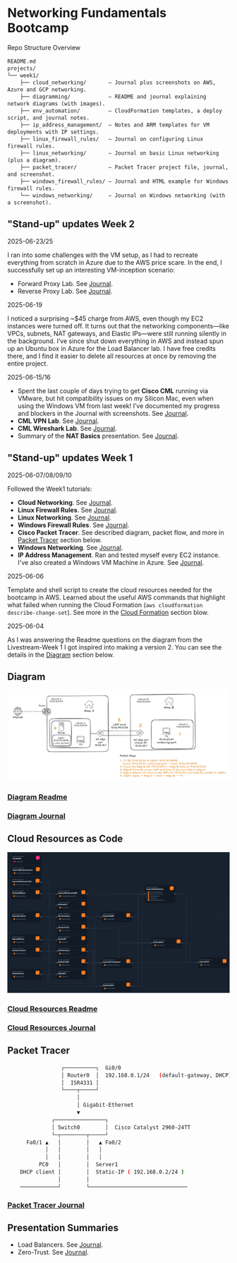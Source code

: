 # Networking Fundamentals Bootcamp

Repo Structure Overview

```text
README.md
projects/
└── week1/
    ├── cloud_networking/       – Journal plus screenshots on AWS, Azure and GCP networking.
    ├── diagramming/            – README and journal explaining network diagrams (with images).
    ├── env_automation/         – CloudFormation templates, a deploy script, and journal notes.
    ├── ip_address_management/  – Notes and ARM templates for VM deployments with IP settings.
    ├── linux_firewall_rules/   – Journal on configuring Linux firewall rules.
    ├── linux_networking/       – Journal on basic Linux networking (plus a diagram).
    ├── packet_tracer/          – Packet Tracer project file, journal, and screenshot.
    ├── windows_firewall_rules/ – Journal and HTML example for Windows firewall rules.
    └── windows_networking/     – Journal on Windows networking (with a screenshot).
```

## "Stand-up" updates Week 2

2025-06-23/25

I ran into some challenges with the VM setup, as I had to recreate everything
from scratch in Azure due to the AWS price scare. In the end, I successfully set
up an interesting VM-inception scenario:

- Forward Proxy Lab. See [Journal](projects/week2/forward_proxy/JOURNAL.md).
- Reverse Proxy Lab. See [Journal](projects/week2/reverse_proxy/JOURNAL.md).

2025-06-19

I noticed a surprising ~$45 charge from AWS, even though my EC2 instances were
turned off. It turns out that the networking components—like VPCs, subnets, NAT
gateways, and Elastic IPs—were still running silently in the background. I’ve
since shut down everything in AWS and instead spun up an Ubuntu box in Azure for
the Load Balancer lab. I have free credits there, and I find it easier to delete
all resources at once by removing the entire project.

2025-06-15/16

- Spent the last couple of days trying to get **Cisco CML** running via VMware,
  but hit compatibility issues on my Silicon Mac, even when using the Windows VM
  from last week! I’ve documented my progress and blockers in the Journal with
  screenshots. See [Journal](projects/week2/cml_lab/JOURNAL.md).
- **CML VPN Lab**. See [Journal](projects/week2/cml_vpn/JOURNAL.md).
- **CML Wireshark Lab**. See [Journal](projects/week2/cml_wireshark/JOURNAL.md).
- Summary of the **NAT Basics** presentation. See [Journal](projects/week2/nat_basics/assets/static_nat_example.png).

## "Stand-up" updates Week 1

2025-06-07/08/09/10

Followed the Week1 tutorials:

- **Cloud Networking**. See [Journal](projects/week1/cloud_networking/JOURNAL.md).
- **Linux Firewall Rules**. See [Journal](projects/week1/linux_firewall_rules/JOURNAL.md).
- **Linux Networking**. See [Journal](projects/week1/linux_networking/JOURNAL.md).
- **Windows Firewall Rules**. See [Journal](projects/week1/windows_firewall_rules/JOURNAL.md).
- **Cisco Packet Tracer**. See described diagram, packet flow, and more in
[Packet Tracer](#packet-tracer) section below.
- **Windows Networking**. See [Journal](projects/week1/windows_networking/JOURNAL.md).
- **IP Address Management**. Ran and tested myself every EC2 instance. I've also
created a Windows VM Machine in Azure. See [Journal](projects/week1/ip_address_management/JOURNAL.md).

2025-06-06

Template and shell script to create the cloud resources needed for the bootcamp
in AWS. Learned about the useful AWS commands that highlight what failed when
running the Cloud Formation (`aws cloudformation describe-change-set`).
See more in the [Cloud Formation](#cloud-resources-as-code) section blow.

2025-06-04

As I was answering the Readme questions on the diagram from the Livestream-Week
1 I got inspired into making a version 2. You can see the details in the
[Diagram](#diagram) section below.

## Diagram

![Technical Diagram](projects/week1/diagramming/assets/improved_diagram.png)

### [Diagram Readme](projects/week1/diagramming/README.md)

### [Diagram Journal](projects/week1/diagramming/JOURNAL.md)

## Cloud Resources as Code

![AWS Infra Composer](projects/week1/env_automation/assets/aws_infra_composer.png)

### [Cloud Resources Readme](projects/week1/env_automation/README.md)

### [Cloud Resources Journal](projects/week1/env_automation/JOURNAL.md)

## Packet Tracer

```sh
                 ┌──────────┐  Gi0/0
                 │ Router0  │  192.168.0.1/24   (default-gateway, DHCP)
                 │  ISR4331 │
                 └────┬─────┘
                      │
                      │ Gigabit-Ethernet
                      ▼
              ┌────────────────┐
              │ Switch0        │  Cisco Catalyst 2960-24TT
              └─┬────────┬─────┘
      Fa0/1 ▲   │        │   ▲ Fa0/2
            │   │        │   │
            │   │        │   │
          PC0   │        │  Server1
    DHCP client │        │  Static-IP ( 192.168.0.2/24 )
                │        │
    ────────────┘        └───────────────────────────────
```

### [Packet Tracer Journal](projects/week1/packet_tracer/JOURNAL.md)

## Presentation Summaries

- Load Balancers. See [Journal](projects/week1/load_balancer/JOURNAL.md).
- Zero-Trust. See [Journal](projects/week1/zero_trust/JOURNAL.md).
